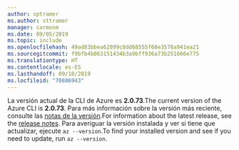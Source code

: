 ```yaml
---
author: sptramer
ms.author: sttramer
manager: carmonm
ms.date: 09/05/2019
ms.topic: include
ms.openlocfilehash: 49ad83bbea62099c8dd68555f68e3578a941ea21
ms.sourcegitcommit: f9bfb4b063151434b3a9bff936a73b251666e775
ms.translationtype: HT
ms.contentlocale: es-ES
ms.lasthandoff: 09/10/2019
ms.locfileid: "70886943"
---
```

<span data-ttu-id="c2a4c-101">La versión actual de la CLI de Azure es __2.0.73__.</span><span class="sxs-lookup"><span data-stu-id="c2a4c-101">The current version of the Azure CLI is __2.0.73__.</span></span> <span data-ttu-id="c2a4c-102">Para más información sobre la versión más reciente, consulte las [notas de la versión](../release-notes-azure-cli.md).</span><span class="sxs-lookup"><span data-stu-id="c2a4c-102">For information about the latest release, see the [release notes](../release-notes-azure-cli.md).</span></span> <span data-ttu-id="c2a4c-103">Para averiguar la versión instalada y ver si tiene que actualizar, ejecute `az --version`.</span><span class="sxs-lookup"><span data-stu-id="c2a4c-103">To find your installed version and see if you need to update, run `az --version`.</span></span>
